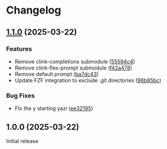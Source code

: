 # Changelog

## [1.1.0](https://github.com/narnaud/clink-terminal/compare/v1.0.0...v1.1.0) (2025-03-22)


### Features

* Remove clink-completions submodule ([55594c4](https://github.com/narnaud/clink-terminal/commit/55594c4cc221344e5bf9ac54e8ace7adb0976474))
* Remove clink-flex-prompt submodule ([f42a478](https://github.com/narnaud/clink-terminal/commit/f42a478c95634ada5c101f84164c6fb50112de54))
* Remove default prompt ([ba7dc43](https://github.com/narnaud/clink-terminal/commit/ba7dc4370c31a70614439cac3b5547b0aa645c50))
* Update FZF integration to exclude .git directories ([96b85bc](https://github.com/narnaud/clink-terminal/commit/96b85bcec31f0fae3e214901561e439b528e07a9))


### Bug Fixes

* FIx the y starting yazi ([ee32195](https://github.com/narnaud/clink-terminal/commit/ee321958ebf64ec2c12993b5684d014d47e819e8))

## 1.0.0 (2025-03-22)

Initial release
